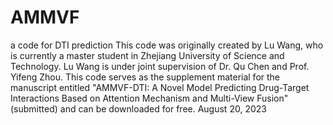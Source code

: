 # AMMVF
a code for DTI prediction
This code was originally created by Lu Wang, who is currently a master student in Zhejiang University of Science and Technology.
Lu Wang is under joint supervision of Dr. Qu Chen and Prof. Yifeng Zhou.
This code serves as the supplement material for the manuscript entitled "AMMVF-DTI: A Novel Model Predicting Drug-Target Interactions Based on Attention Mechanism and Multi-View Fusion" (submitted) and can be downloaded for free.
August 20, 2023
